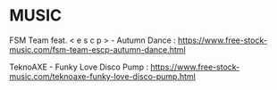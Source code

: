 # MUSIC

FSM Team feat. < e s c p > - Autumn Dance : https://www.free-stock-music.com/fsm-team-escp-autumn-dance.html

TeknoAXE - Funky Love Disco Pump : https://www.free-stock-music.com/teknoaxe-funky-love-disco-pump.html
